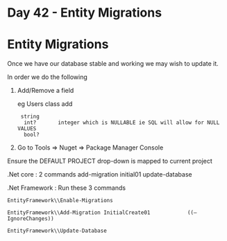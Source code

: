 # Day 42 - Entity Migrations

# Entity Migrations

Once we have our database stable and working we may wish to update it.

In order we do the following

1. Add/Remove a field

    eg Users class add

        string
         int?       integer which is NULLABLE ie SQL will allow for NULL VALUES
         bool?

2. Go to Tools => Nuget => Package Manager Console

Ensure the DEFAULT PROJECT drop-down is mapped to current project

.Net core : 2 commands
add-migration initial01
update-database

.Net Framework : Run these 3 commands

    EntityFramework\\Enable-Migrations
    
    EntityFramework\\Add-Migration InitialCreate01            ((–IgnoreChanges)) 
    
    EntityFramework\\Update-Database